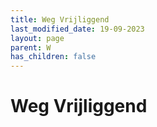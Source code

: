 ```yaml
---
title: Weg Vrijliggend
last_modified_date: 19-09-2023
layout: page
parent: W
has_children: false
---
```


Weg Vrijliggend
===============

